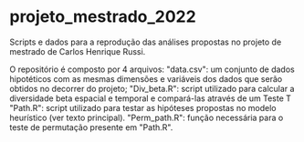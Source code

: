 # projeto_mestrado_2022
Scripts e dados para a reprodução das análises propostas no projeto de mestrado de Carlos Henrique Russi.

O repositório é composto por 4 arquivos:
"data.csv": um conjunto de dados hipotéticos com as mesmas dimensões e variáveis dos dados que serão obtidos no decorrer do projeto;
"Div_beta.R": script utilizado para calcular a diversidade beta espacial e temporal e compará-las através de um Teste T
"Path.R": script utilizado para testar as hipóteses propostas no modelo heurístico (ver texto principal).
"Perm_path.R": função necessária para o teste de permutação presente em "Path.R".
